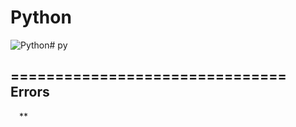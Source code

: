 # Python
![Python](pngegg.png)# py

===============================
Errors
---------------------

**&nbsp;&nbsp;&nbsp;** **

